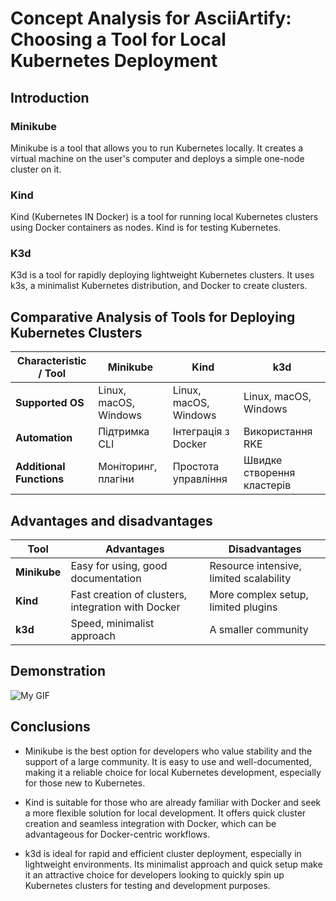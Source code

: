 # Concept Analysis for AsciiArtify: Choosing a Tool for Local Kubernetes Deployment

## Introduction

### Minikube
Minikube is a tool that allows you to run Kubernetes locally. It creates a virtual machine on the user's computer and deploys a simple one-node cluster on it.

### Kind
Kind (Kubernetes IN Docker) is a tool for running local Kubernetes clusters using Docker containers as nodes. Kind is for testing Kubernetes.

### K3d
K3d is a tool for rapidly deploying lightweight Kubernetes clusters. It uses k3s, a minimalist Kubernetes distribution, and Docker to create clusters.

## Comparative Analysis of Tools for Deploying Kubernetes Clusters

| Characteristic / Tool | Minikube               | Kind                     | k3d                       |
|-----------------------------|------------------------|--------------------------|---------------------------|
| **Supported OS**         | Linux, macOS, Windows  | Linux, macOS, Windows    | Linux, macOS, Windows     |
| **Automation**           | Підтримка CLI          | Інтеграція з Docker      | Використання RKE          |
| **Additional Functions**       | Моніторинг, плагіни    | Простота управління      | Швидке створення кластерів|

## Advantages and disadvantages

| Tool | Advantages                                        | Disadvantages                                    |
|------------|-------------------------------------------------|---------------------------------------------|
| **Minikube**  | Easy for using, good documentation      | Resource intensive, limited scalability |
| **Kind**      | Fast creation of clusters, integration with Docker | More complex setup, limited plugins      |
| **k3d**       | Speed, minimalist approach              | A smaller community  

## Demonstration

![My GIF](../demo.gif)

## Conclusions

* Minikube is the best option for developers who value stability and the support of a large community. It is easy to use and well-documented, making it a reliable choice for local Kubernetes development, especially for those new to Kubernetes.

* Kind is suitable for those who are already familiar with Docker and seek a more flexible solution for local development. It offers quick cluster creation and seamless integration with Docker, which can be advantageous for Docker-centric workflows.

* k3d is ideal for rapid and efficient cluster deployment, especially in lightweight environments. Its minimalist approach and quick setup make it an attractive choice for developers looking to quickly spin up Kubernetes clusters for testing and development purposes.